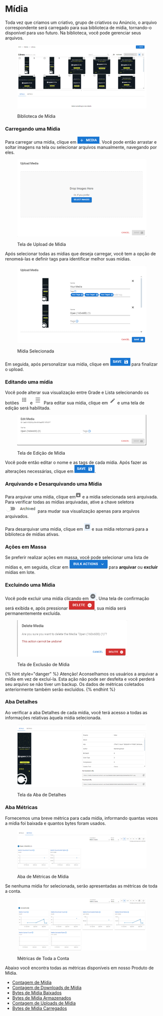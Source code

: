 # Mídia

Toda vez que criamos um criativo, grupo de criativos ou Anúncio, o arquivo correspondente será carregado para sua biblioteca de mídia, tornando-o disponível para uso futuro. Na biblioteca, você pode gerenciar seus arquivos.

<figure><img src="../../.gitbook/assets/image (1076).png" alt=""><figcaption><p>Biblioteca de Mídia</p></figcaption></figure>

### Carregando uma Mídia <a href="#uploading-a-media" id="uploading-a-media"></a>

Para carregar uma mídia, clique em ![Upload Media](<../../.gitbook/assets/image (1077).png>). Você pode então arrastar e soltar imagens na tela ou selecionar arquivos manualmente, navegando por eles.

<figure><img src="../../.gitbook/assets/image (251).png" alt="" width="539"><figcaption><p>Tela de Upload de Mídia</p></figcaption></figure>

Após selecionar todas as mídias que deseja carregar, você tem a opção de renomeá-las e definir tags para identificar melhor suas mídias.

<figure><img src="../../.gitbook/assets/image (252).png" alt="" width="539"><figcaption><p>Mídia Selecionada</p></figcaption></figure>

Em seguida, após personalizar sua mídia, clique em ![Save](<../../.gitbook/assets/image (1078).png>) para finalizar o upload.

### Editando uma mídia <a href="#editing-a-media" id="editing-a-media"></a>

Você pode alterar sua visualização entre Grade e Lista selecionando os botões <img src="../../.gitbook/assets/image (368).png" alt="Grid View" data-size="line"> e <img src="../../.gitbook/assets/image (369).png" alt="List View" data-size="line"> Para editar sua mídia, clique em <img src="../../.gitbook/assets/image (370).png" alt="" data-size="line"> e uma tela de edição será habilitada.

<figure><img src="../../.gitbook/assets/image (371).png" alt=""><figcaption><p>Tela de Edição de Mídia</p></figcaption></figure>

Você pode então editar o nome e as tags de cada mídia. Após fazer as alterações necessárias, clique em ![Save](<../../.gitbook/assets/image (1078).png>).

### Arquivando e Desarquivando uma Mídia <a href="#archiving-and-unarchiving-a-media" id="archiving-and-unarchiving-a-media"></a>

Para arquivar uma mídia, clique em<img src="../../.gitbook/assets/image (372).png" alt="Archive" data-size="line"> e a mídia selecionada será arquivada. Para verificar todas as mídias arquivadas, ative a chave seletora <img src="../../.gitbook/assets/image (373).png" alt="" data-size="line"> para mudar sua visualização apenas para arquivos arquivados.

Para desarquivar uma mídia, clique em <img src="../../.gitbook/assets/image (374).png" alt="Unarchive" data-size="line"> e sua mídia retornará para a biblioteca de mídias ativas.

### Ações em Massa <a href="#bulk-actions" id="bulk-actions"></a>

Se preferir realizar ações em massa, você pode selecionar uma lista de mídias e, em seguida, clicar em  <img src="../../.gitbook/assets/image (378).png" alt="Bulk Actions" data-size="line"> para **arquivar** ou **excluir** mídias em lote.

### Excluindo uma Mídia <a href="#deleting-a-media" id="deleting-a-media"></a>

Você pode excluir uma mídia clicando em <img src="../../.gitbook/assets/image (375).png" alt="Delete" data-size="line">. Uma tela de confirmação será exibida e, após pressionar ![](<../../.gitbook/assets/image (377).png>), sua mídia será permanentemente excluída.

<figure><img src="../../.gitbook/assets/image (376).png" alt="" width="361"><figcaption><p>Tela de Exclusão de Mídia</p></figcaption></figure>

{% hint style="danger" %}
Atenção! Aconselhamos os usuários a arquivar a mídia em vez de excluí-la. Esta ação não pode ser desfeita e você perderá seu arquivo se não tiver um backup. Os dados de métricas coletados anteriormente também serão excluídos.
{% endhint %}

### Aba Detalhes <a href="#details" id="details"></a>

Ao verificar a aba Detalhes de cada mídia, você terá acesso a todas as informações relativas àquela mídia selecionada.

<figure><img src="../../.gitbook/assets/image (379).png" alt=""><figcaption><p>Tela da Aba de Detalhes</p></figcaption></figure>

### Aba Métricas <a href="#metrics-tab" id="metrics-tab"></a>

Fornecemos uma breve métrica para cada mídia, informando quantas vezes a mídia foi baixada e quantos bytes foram usados.

<figure><img src="../../.gitbook/assets/image (380).png" alt=""><figcaption><p>Aba de Métricas de Mídia</p></figcaption></figure>

Se nenhuma mídia for selecionada, serão apresentadas as métricas de toda a conta.

<figure><img src="../../.gitbook/assets/image (382).png" alt=""><figcaption><p>Métricas de Toda a Conta</p></figcaption></figure>

Abaixo você encontra todas as métricas disponíveis em nosso Produto de Mídia.

* [Contagem de Mídia](media-metrics.md#contagem-de-midia)
* [Contagem de Downloads de Mídia](media-metrics.md#contagem-de-downloads-de-midia)
* [Bytes de Mídia Baixados](media-metrics.md#bytes-de-midia-baixados)
* [Bytes de Mídia Armazenados](media-metrics.md#bytes-de-midia-armazenados)
* [Contagem de Uploads de Mídia](media-metrics.md#contagem-de-uploads-de-midia)
* [Bytes de Mídia Carregados](media-metrics.md#bytes-de-midia-carregados)
